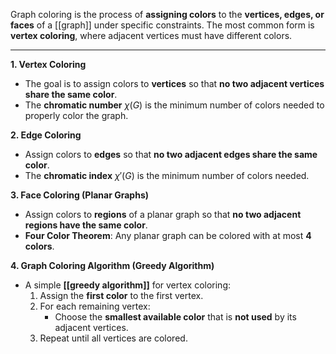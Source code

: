 Graph coloring is the process of **assigning colors** to the **vertices, edges, or faces** of a [[graph]] under specific constraints. The most common form is **vertex coloring**, where adjacent vertices must have different colors.

---

**1. Vertex Coloring**
- The goal is to assign colors to **vertices** so that **no two adjacent vertices share the same color**.
- The **chromatic number** $\chi(G)$ is the minimum number of colors needed to properly color the graph.

**2. Edge Coloring**
- Assign colors to **edges** so that **no two adjacent edges share the same color**.
- The **chromatic index** $\chi'(G)$ is the minimum number of colors needed.

**3. Face Coloring (Planar Graphs)**
- Assign colors to **regions** of a planar graph so that **no two adjacent regions have the same color**.
- **Four Color Theorem**: Any planar graph can be colored with at most **4 colors**.

**4. Graph Coloring Algorithm (Greedy Algorithm)**
- A simple **[[greedy algorithm]]** for vertex coloring:
	1. Assign the **first color** to the first vertex.
	2. For each remaining vertex:
	    - Choose the **smallest available color** that is **not used** by its adjacent vertices.
	3. Repeat until all vertices are colored.